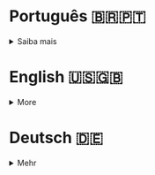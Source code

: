 # Português 🇧🇷🇵🇹

<details>
  <summary>
    Saiba mais
  </summary>
  
  # TrybeWarts
Projeto da [Trybe](https://www.betrybe.com/) - Bloco 9 - Aplicação que simula um carrinho de compras com HTML, CSS e JavaScript.

## 💻 Projeto

<details>
  <summary><strong>🏆 Meu desempenho</strong></summary><br />

  <img src="project-infos/requisitos-do-shopping-cart.png"/>
</details>
  
<details>
  <summary><strong>🖼️ Gif do projeto</strong></summary><br />

  <div>
    <img src="project-infos/shopping-cart.gif"/>
  </div>
  <div>
    <img height="400px"src="project-infos/shopping-cart-mobile.gif"/>
  <div/>
</details>

## 🚀 Tecnologias
> Este projeto foi desenvolvido com:

- HTML
- CSS
- JavaScript ES6
- Jest

## 📌 Habilidades
> Habilidades desenvolvidas:

- Fazer requisições a uma API (Application Programming Interface) do Mercado Livre;
- Utilizar conhecimentos sobre JavaScript, CSS e HTML;
- Trabalhar com funções assíncronas;
- Implementar testes unitários.

## ⬇️ Instalando dependências

```bash
npm install
``` 

## 🧪 Executando os testes

```bash
npm test
npm run test:coverage
```
  
## Time de desenvolvimento
> Projeto individual:
  <img height="100px" width="100px" src="https://avatars.githubusercontent.com/u/67388710?v=4"/>

## 💬 Contatos

<div align="center" style="display: inline_block">
  <a href="https://rabeloguedes.github.io" target="_blank">
    <img height="28rem" src="https://img.shields.io/badge/my_portfolio-3fc337?style=for-the-badge" target="_blank">
  </a> 
  <a href="https://www.linkedin.com/in/al%C3%AA-emmanuel-rabelo-guedes/" target="_blank">
    <img height="28rem" src="https://img.shields.io/badge/LinkedIn-0077B5?style=for-the-badge&logo=linkedin&logoColor=white">
  </a> 
   <a href="mailto:rabeloguedes@proton.me">
     <img src="https://img.shields.io/badge/ProtonMail-8B89CC?style=for-the-badge&logo=protonmail&logoColor=white" target="_blank">
  </a>
</div>

</details>

# English 🇺🇸🇬🇧

<details>
  <summary>
    More
  </summary>
  
  # TrybeWarts
Project from [Trybe](https://www.betrybe.com/) - Block 9 - Application, which simulates a shopping cart, build with HTML, CSS and JavaScript.

## 💻 Project

<details>
  <summary><strong>🏆 My accomplishment</strong></summary><br />

  <img src="project-infos/requisitos-do-shopping-cart.png"/>
</details>
  
<details>
  <summary><strong>🖼️ Project's Gif</strong></summary><br />

   <div>
    <img src="project-infos/shopping-cart.gif"/>
  </div>
  <div>
    <img height="400px"src="project-infos/shopping-cart-mobile.gif"/>
  <div/>
</details>

## 🚀 Technologies
> This project was developed with:

- HTML
- CSS
- JavaScript ES6
- Jest

## 📌 Skills
> Practiced skills:

- Request data through a Mercado Libre's API (Application Programming Interface);
- Use JavaScript, CSS and HTML knowledge.
- Work with asynchronous functions;
- Implement Unit Tests.
  
 ## ⬇️ Install dependencies

```bash
npm install
``` 

## 🧪 Execute tests

```bash
npm test
npm run test:coverage
```
  
## Squad
> Single Person Project:
  <img height="100px" width="100px" src="https://avatars.githubusercontent.com/u/67388710?v=4"/>

## 💬 Contact

<div align="center" style="display: inline_block">
  <a href="https://rabeloguedes.github.io" target="_blank">
    <img height="28rem" src="https://img.shields.io/badge/my_portfolio-3fc337?style=for-the-badge" target="_blank">
  </a> 
  <a href="https://www.linkedin.com/in/al%C3%AA-emmanuel-rabelo-guedes/" target="_blank">
    <img height="28rem" src="https://img.shields.io/badge/LinkedIn-0077B5?style=for-the-badge&logo=linkedin&logoColor=white">
  </a> 
   <a href="mailto:rabeloguedes@proton.me">
     <img src="https://img.shields.io/badge/ProtonMail-8B89CC?style=for-the-badge&logo=protonmail&logoColor=white" target="_blank">
  </a>
</div>

</details>

# Deutsch 🇩🇪

<details>
  <summary>
    Mehr
  </summary>
  
  # TrybeWarts
Projekt von [Trybe](https://www.betrybe.com/) - Block 9 - Enkaufswagen Applikation mit HTML, CSS and JavaScript entwickelt.
  

## 💻 Projekt

<details>
  <summary><strong>🏆 Meine Leistung</strong></summary><br />

    <div>
    <img src="project-infos/shopping-cart.gif"/>
  </div>
  <div>
    <img height="400px"src="project-infos/shopping-cart-mobile.gif"/>
  <div/>
</details>
  
<details>
  <summary><strong>🖼️ Projekts Gif</strong></summary><br />

  <img src="project-infos/shopping-cart.gif"/>
</details>

## 🚀 Technologies
> Dieses Projekt wurde mit den entsprechenden Technologies hergestellt:

- HTML
- CSS
- JavaScript ES6
- Jest

## 📌 Fähigkeiten
> Ausgeübte Fähigkeiten:

- Mercado Libres API (Application Programming Interface) Asynchronous Anfoderung; 
- Benutzung von JavaScript, CSS und HTML Wissen. 
- Asynchronous Funktionenanwendung.
- Unit Tests deploy.

## ⬇️ Installieren dependencies

```bash
npm install
``` 

## 🧪 Tests Ausführung

```bash
npm test
npm run test:coverage
```
  
## Entwickungsteam
> Einer Person Projekt:
  <img height="100px" width="100px" src="https://avatars.githubusercontent.com/u/67388710?v=4"/>

## 💬 Kontakt

<div align="center" style="display: inline_block">
  <a href="https://rabeloguedes.github.io" target="_blank">
    <img height="28rem" src="https://img.shields.io/badge/my_portfolio-3fc337?style=for-the-badge" target="_blank">
  </a> 
  <a href="https://www.linkedin.com/in/al%C3%AA-emmanuel-rabelo-guedes/" target="_blank">
    <img height="28rem" src="https://img.shields.io/badge/LinkedIn-0077B5?style=for-the-badge&logo=linkedin&logoColor=white">
  </a> 
   <a href="mailto:rabeloguedes@proton.me">
     <img src="https://img.shields.io/badge/ProtonMail-8B89CC?style=for-the-badge&logo=protonmail&logoColor=white" target="_blank">
  </a>
</div>

</details>
